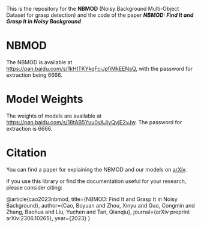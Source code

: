 This is the repository for the **NBMOD** (Noisy Background Multi-Object Dataset for grasp detection) and the code of the paper ***NBMOD: Find It and Grasp It in Noisy Background***.

# NBMOD
The NBMOD is available at https://pan.baidu.com/s/1kHtTKYkqFciJpfiMkEENaQ, with the password for extraction being 6666.

# Model Weights
The weights of models are available at https://pan.baidu.com/s/18tAB5Yuu0yAJiyQvjE2vJw. The password for extraction is 6666.

# Citation
You can find a paper for explaining the NBMOD and our models on [arXiv](https://arxiv.org/abs/2306.10265).

If you use this library or find the documentation useful for your research, please consider citing:

  @article{cao2023nbmod,
    title={NBMOD: Find It and Grasp It in Noisy Background},
    author={Cao, Boyuan and Zhou, Xinyu and Guo, Congmin and Zhang, Baohua and Liu, Yuchen and Tan, Qianqiu},
    journal={arXiv preprint arXiv:2306.10265},
    year={2023}
  }
